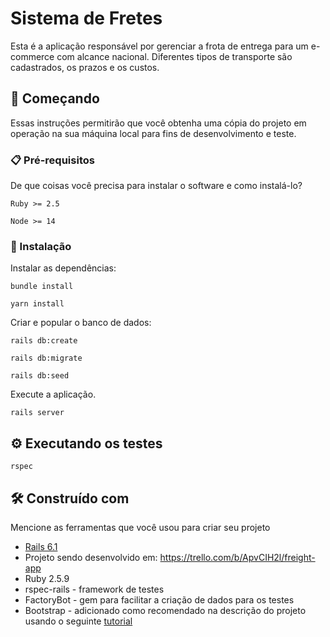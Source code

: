 # Sistema de Fretes

Esta é a aplicação responsável por gerenciar a frota de entrega para um e-commerce com alcance nacional. Diferentes tipos de transporte são cadastrados, os prazos e os custos. 

## 🚀 Começando

Essas instruções permitirão que você obtenha uma cópia do projeto em operação na sua máquina local para fins de desenvolvimento e teste.


### 📋 Pré-requisitos

De que coisas você precisa para instalar o software e como instalá-lo?

```
Ruby >= 2.5 

Node >= 14
```

### 🔧 Instalação

Instalar as dependências:

```
bundle install

yarn install
```

Criar e popular o banco de dados:

```
rails db:create

rails db:migrate

rails db:seed
```

Execute a aplicação.

```
rails server
```

## ⚙️ Executando os testes

```
rspec
```

## 🛠️ Construído com

Mencione as ferramentas que você usou para criar seu projeto

* [Rails 6.1](https://guides.rubyonrails.org/v6.1/) 
* Projeto sendo desenvolvido em: https://trello.com/b/ApvCIH2l/freight-app
* Ruby 2.5.9
* rspec-rails - framework de testes 
* FactoryBot - gem para facilitar a criação de dados para os testes
* Bootstrap - adicionado como recomendado na descrição do projeto usando o seguinte [tutorial](https://matthewhoelter.com/2021/08/13/how-to-install-bootstrap-5-in-ruby-on-rails-6-with-webpack.html)



